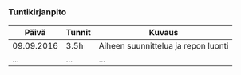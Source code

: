 ### Tuntikirjanpito
Päivä | Tunnit | Kuvaus
--------------- | ----- | ------
09.09.2016 | 3.5h | Aiheen suunnittelua ja repon luonti
... | ... | ...
